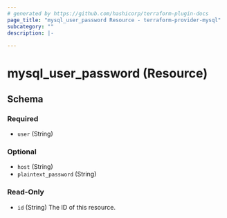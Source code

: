 ```yaml
---
# generated by https://github.com/hashicorp/terraform-plugin-docs
page_title: "mysql_user_password Resource - terraform-provider-mysql"
subcategory: ""
description: |-
  
---
```


# mysql_user_password (Resource)





<!-- schema generated by tfplugindocs -->
## Schema

### Required

- `user` (String)

### Optional

- `host` (String)
- `plaintext_password` (String)

### Read-Only

- `id` (String) The ID of this resource.


